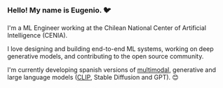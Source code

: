 ### Hello! My name is Eugenio. 🐦


I'm a ML Engineer working at the Chilean National Center of Artificial Intelligence (CENIA).

I love designing and building end-to-end ML systems, working on deep generative models, and contributing to the open source community.

I'm currently developing spanish versions of [multimodal](https://github.com/OpenCENIA/themo), generative and large language models ([CLIP](https://github.com/OpenCENIA/themo), Stable Diffusion and GPT). 😊

<!--
**ouhenio/ouhenio** is a ✨ _special_ ✨ repository because its `README.md` (this file) appears on your GitHub profile.

Here are some ideas to get you started:

- 🔭 I’m currently working on ...
- 🌱 I’m currently learning ...
- 👯 I’m looking to collaborate on ...
- 🤔 I’m looking for help with ...
- 💬 Ask me about ...
- 📫 How to reach me: ...
- 😄 Pronouns: ...
- ⚡ Fun fact: ...
-->
